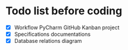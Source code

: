 
# Todo list before coding
 
- [x] Workflow PyCharm GitHub Kanban project
- [x] Specifications documentations
- [x] Database relations diagram

